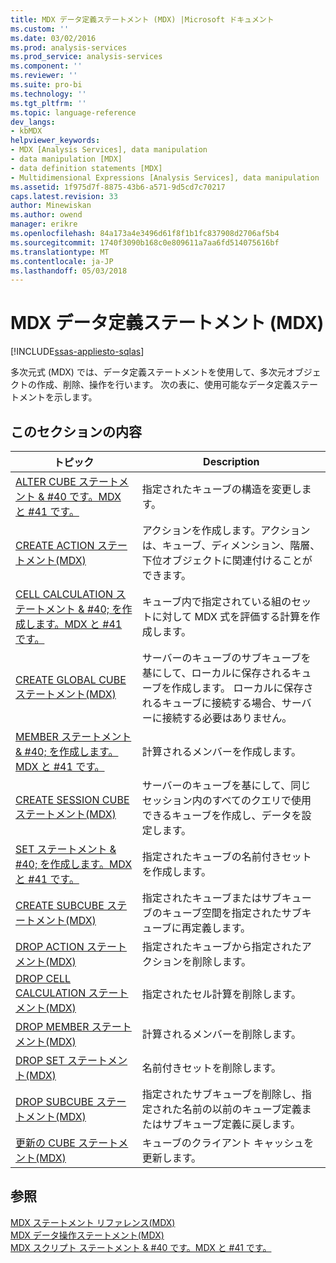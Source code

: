 ```yaml
---
title: MDX データ定義ステートメント (MDX) |Microsoft ドキュメント
ms.custom: ''
ms.date: 03/02/2016
ms.prod: analysis-services
ms.prod_service: analysis-services
ms.component: ''
ms.reviewer: ''
ms.suite: pro-bi
ms.technology: ''
ms.tgt_pltfrm: ''
ms.topic: language-reference
dev_langs:
- kbMDX
helpviewer_keywords:
- MDX [Analysis Services], data manipulation
- data manipulation [MDX]
- data definition statements [MDX]
- Multidimensional Expressions [Analysis Services], data manipulation
ms.assetid: 1f975d7f-8875-43b6-a571-9d5cd7c70217
caps.latest.revision: 33
author: Minewiskan
ms.author: owend
manager: erikre
ms.openlocfilehash: 84a173a4e3496d61f8f1b1fc837908d2706af5b4
ms.sourcegitcommit: 1740f3090b168c0e809611a7aa6fd514075616bf
ms.translationtype: MT
ms.contentlocale: ja-JP
ms.lasthandoff: 05/03/2018
---
```

# <a name="mdx-data-definition-statements-mdx"></a>MDX データ定義ステートメント (MDX)
[!INCLUDE[ssas-appliesto-sqlas](../includes/ssas-appliesto-sqlas.md)]

  多次元式 (MDX) では、データ定義ステートメントを使用して、多次元オブジェクトの作成、削除、操作を行います。 次の表に、使用可能なデータ定義ステートメントを示します。  
  
## <a name="in-this-section"></a>このセクションの内容  
  
|トピック|Description|  
|-----------|-----------------|  
|[ALTER CUBE ステートメント & #40 です。MDX と #41 です。](../mdx/mdx-data-definition-alter-cube.md)|指定されたキューブの構造を変更します。|  
|[CREATE ACTION ステートメント&#40;MDX&#41;](../mdx/mdx-data-definition-create-action.md)|アクションを作成します。アクションは、キューブ、ディメンション、階層、下位オブジェクトに関連付けることができます。|  
|[CELL CALCULATION ステートメント & #40; を作成します。MDX と #41 です。](../mdx/mdx-data-definition-create-cell-calculation.md)|キューブ内で指定されている組のセットに対して MDX 式を評価する計算を作成します。|  
|[CREATE GLOBAL CUBE ステートメント&#40;MDX&#41;](../mdx/mdx-data-definition-create-global-cube.md)|サーバーのキューブのサブキューブを基にして、ローカルに保存されるキューブを作成します。 ローカルに保存されるキューブに接続する場合、サーバーに接続する必要はありません。|  
|[MEMBER ステートメント & #40; を作成します。MDX と #41 です。](../mdx/mdx-data-definition-create-member.md)|計算されるメンバーを作成します。|  
|[CREATE SESSION CUBE ステートメント&#40;MDX&#41;](../mdx/mdx-data-definition-create-session-cube.md)|サーバーのキューブを基にして、同じセッション内のすべてのクエリで使用できるキューブを作成し、データを設定します。|  
|[SET ステートメント & #40; を作成します。MDX と #41 です。](../mdx/mdx-data-definition-create-set.md)|指定されたキューブの名前付きセットを作成します。|  
|[CREATE SUBCUBE ステートメント&#40;MDX&#41;](../mdx/mdx-data-definition-create-subcube.md)|指定されたキューブまたはサブキューブのキューブ空間を指定されたサブキューブに再定義します。|  
|[DROP ACTION ステートメント&#40;MDX&#41;](../mdx/mdx-data-definition-drop-action.md)|指定されたキューブから指定されたアクションを削除します。|  
|[DROP CELL CALCULATION ステートメント&#40;MDX&#41;](../mdx/mdx-data-definition-drop-cell-calculation.md)|指定されたセル計算を削除します。|  
|[DROP MEMBER ステートメント&#40;MDX&#41;](../mdx/mdx-data-definition-drop-member.md)|計算されるメンバーを削除します。|  
|[DROP SET ステートメント&#40;MDX&#41;](../mdx/mdx-data-definition-drop-set.md)|名前付きセットを削除します。|  
|[DROP SUBCUBE ステートメント&#40;MDX&#41;](../mdx/mdx-data-definition-drop-subcube.md)|指定されたサブキューブを削除し、指定された名前の以前のキューブ定義またはサブキューブ定義に戻します。|  
|[更新の CUBE ステートメント&#40;MDX&#41;](../mdx/mdx-data-definition-refresh-cube.md)|キューブのクライアント キャッシュを更新します。|  
  
## <a name="see-also"></a>参照  
 [MDX ステートメント リファレンス&#40;MDX&#41;](../mdx/mdx-statement-reference-mdx.md)   
 [MDX データ操作ステートメント&#40;MDX&#41;](../mdx/mdx-data-manipulation-statements-mdx.md)   
 [MDX スクリプト ステートメント & #40 です。MDX と #41 です。](../mdx/mdx-scripting-statements-mdx.md)  
  
  
